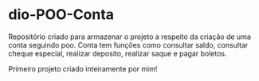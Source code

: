# dio-POO-Conta

Repositório criado para armazenar o projeto a respeito da criação de uma conta seguindo poo.
Conta tem funções como consultar saldo, consultar cheque especial, realizar deposito, realizar saque e pagar boletos.

Primeiro projeto criado inteiramente por mim!
